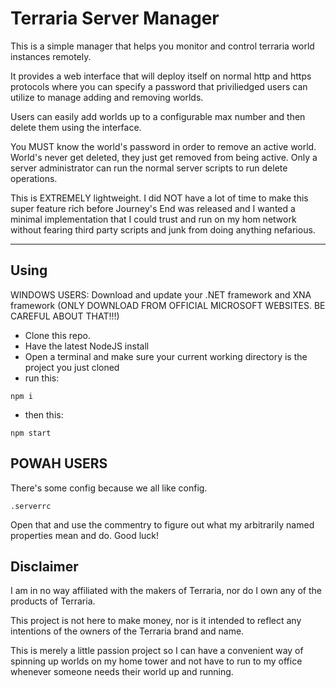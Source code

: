 # Terraria Server Manager

This is a simple manager that helps you monitor and control terraria world instances remotely.

It provides a web interface that will deploy itself on normal http and https protocols where
you can specify a password that priviliedged users can utilize to manage adding and removing
worlds.

Users can easily add worlds up to a configurable max number and then delete them using the
interface.

You MUST know the world's password in order to remove an active world. World's never get
deleted, they just get removed from being active. Only a server administrator can run the
normal server scripts to run delete operations.

This is EXTREMELY lightweight. I did NOT have a lot of time to make this super feature rich
before Journey's End was released and I wanted a minimal implementation that I could trust and
run on my hom network without fearing third party scripts and junk from doing anything
nefarious.

---

## Using

WINDOWS USERS: Download and update your .NET framework and XNA framework (ONLY DOWNLOAD FROM OFFICIAL MICROSOFT WEBSITES. BE CAREFUL ABOUT THAT!!!)

- Clone this repo.
- Have the latest NodeJS install
- Open a terminal and make sure your current working directory is the project you just cloned
- run this:

```shell
npm i
```

- then this:

```shell
npm start
```

## POWAH USERS

There's some config because we all like config.

`.serverrc`

Open that and use the commentry to figure out what my arbitrarily named properties mean and do.
Good luck!

## Disclaimer

I am in no way affiliated with the makers of Terraria, nor do I own any of the products of Terraria.

This project is not here to make money, nor is it intended to reflect any intentions of the owners
of the Terraria brand and name.

This is merely a little passion project so I can have a convenient way of spinning up worlds on my
home tower and not have to run to my office whenever someone needs their world up and running.
